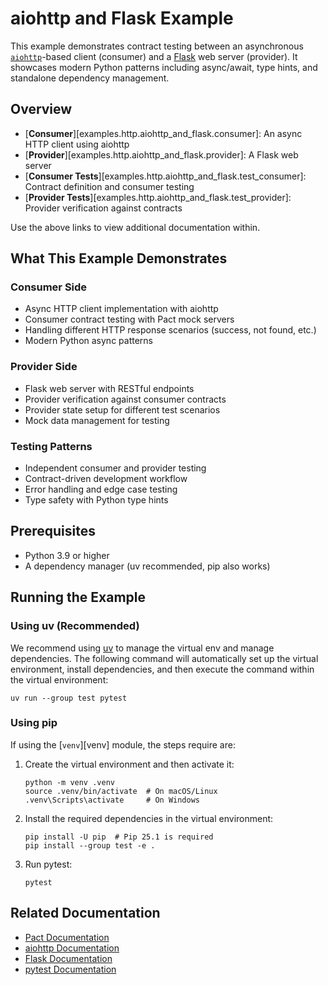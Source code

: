 # aiohttp and Flask Example

This example demonstrates contract testing between an asynchronous [`aiohttp`](https://docs.aiohttp.org/en/stable/)-based client (consumer) and a [Flask](https://flask.palletsprojects.com/en/stable/) web server (provider). It showcases modern Python patterns including async/await, type hints, and standalone dependency management.

## Overview

-   [**Consumer**][examples.http.aiohttp_and_flask.consumer]: An async HTTP client using aiohttp
-   [**Provider**][examples.http.aiohttp_and_flask.provider]: A Flask web server
-   [**Consumer Tests**][examples.http.aiohttp_and_flask.test_consumer]: Contract definition and consumer testing
-   [**Provider Tests**][examples.http.aiohttp_and_flask.test_provider]: Provider verification against contracts

Use the above links to view additional documentation within.

## What This Example Demonstrates

### Consumer Side

-   Async HTTP client implementation with aiohttp
-   Consumer contract testing with Pact mock servers
-   Handling different HTTP response scenarios (success, not found, etc.)
-   Modern Python async patterns

### Provider Side

-   Flask web server with RESTful endpoints
-   Provider verification against consumer contracts
-   Provider state setup for different test scenarios
-   Mock data management for testing

### Testing Patterns

-   Independent consumer and provider testing
-   Contract-driven development workflow
-   Error handling and edge case testing
-   Type safety with Python type hints

## Prerequisites

-   Python 3.9 or higher
-   A dependency manager (uv recommended, pip also works)

## Running the Example

### Using uv (Recommended)

We recommend using [uv](https://docs.astral.sh/uv/) to manage the virtual env and manage dependencies. The following command will automatically set up the virtual environment, install dependencies, and then execute the command within the virtual environment:

```console
uv run --group test pytest
```

### Using pip

If using the [`venv`][venv] module, the steps require are:

1.  Create the virtual environment and then activate it:

    ```console
    python -m venv .venv
    source .venv/bin/activate  # On macOS/Linux
    .venv\Scripts\activate     # On Windows
    ```

2.  Install the required dependencies in the virtual environment:

    ```console
    pip install -U pip  # Pip 25.1 is required
    pip install --group test -e .
    ```

3.  Run pytest:

    ```console
    pytest
    ```

## Related Documentation

-   [Pact Documentation](https://docs.pact.io/)
-   [aiohttp Documentation](https://docs.aiohttp.org/)
-   [Flask Documentation](https://flask.palletsprojects.com/)
-   [pytest Documentation](https://docs.pytest.org/)
